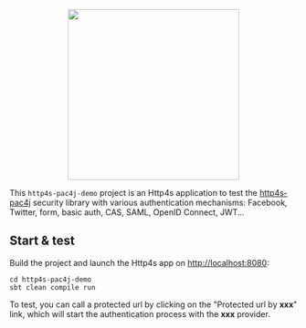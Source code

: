 <p align="center">
  <img src="https://pac4j.github.io/pac4j/img/logo-http4s.png" width="300" />
</p>

This `http4s-pac4j-demo` project is an Http4s application to test the [http4s-pac4j](https://github.com/pac4j/http4s-pac4j) security library with various authentication mechanisms: Facebook, Twitter, form, basic auth, CAS, SAML, OpenID Connect, JWT...

## Start & test

Build the project and launch the Http4s app on [http://localhost:8080](http://localhost:8080):

    cd http4s-pac4j-demo
    sbt clean compile run

To test, you can call a protected url by clicking on the "Protected url by **xxx**" link, which will start the authentication process with the **xxx** provider.
